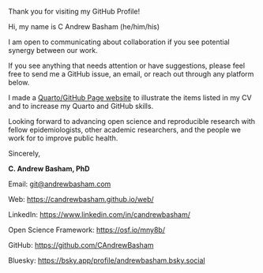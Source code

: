 Thank you for visiting my GitHub Profile! 

Hi, my name is C Andrew Basham (he/him/his)

I am open to communicating about collaboration if you see potential synergy between our work. 

If you see anything that needs attention or have suggestions, please feel free to send me a GitHub issue, an email, or reach out through any platform below.

I made a [Quarto/GitHub Page website](https://candrewbasham.github.io/web/) to illustrate the items listed in my CV and to increase my Quarto and GitHub skills. 

Looking forward to advancing open science and reproducible research with fellow epidemiologists, other academic researchers, and the people we work for to improve public health.

Sincerely,

**C. Andrew Basham, PhD**

Email: [git\@andrewbasham.com](git@andrewbasham.com)

Web: <https://candrewbasham.github.io/web/> 

LinkedIn: <https://www.linkedin.com/in/candrewbasham/>

Open Science Framework: <https://osf.io/mny8b/> 

GitHub: <https://github.com/CAndrewBasham> 

Bluesky: <https://bsky.app/profile/andrewbasham.bsky.social>
